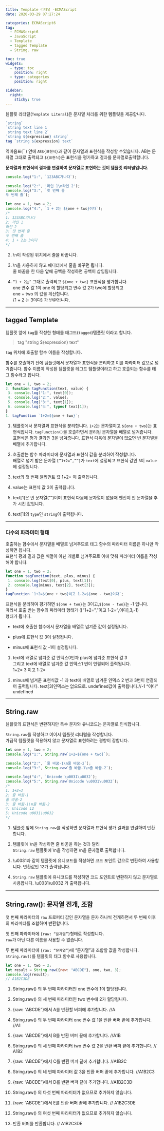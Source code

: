 ```yaml
---
title: Template 리터널 -ECMAScript
date: 2020-03-29 07:27:24

categories: ECMAScript6
tag: 
  - ECMAScript6
  - JavaScript
  - Template
  - tagged Template
  - String. raw

toc: true
widgets:
  - type: toc
    position: right
  - type: categories
    position: right

sidebar:
  right:
    sticky: true
---
```


템플릿 리터럴(`Template Literal`)은 문자열 처리를 위한 템플릿을 제공합니다.

```js 구문
`string`  
`string text line 1  
 string text line 2`  
`string ${expression} string`  
tag `string ${expression} text`  
```

<!-- more -->

역따옴표(``) 안에 `AB${표현식}`과 같이 문자열과 표현식을 작성할 수있습니다. 
AB는 문자열 그대로 출력되고 `${표현식}`은 표현식을 평가하고 결과를 문자열로출력합니다.

**문자열과 표현식의 결과를 연결하여 문자열로 표현하는 것이 템플릿 리터널입니다.**

```js 
console.log("1:", `123ABC가나다`);  
  
console.log("2:", '라인 1\n라인 2');  
console.log("3:", `첫 번째 줄  
두 번째 줄`);  
  
let one = 1, two = 2;  
console.log("4:", `1 + 2는 ${one + two}이다`);  
/*  
1: 123ABC가나다  
2: 라인 1  
라인 2  
3: 첫 번째 줄  
두 번째 줄  
4: 1 + 2는 3이다  
*/ 
```

2.  &#92;n이 작성된 위치에서 줄을 바꿉니다.
    

3.  &#92;n을 사용하지 않고 에디터에서 줄을 바꾸면 됩니다.  
    줄 바꿈을 한 다음 앞에 공백을 작성하면 공백이 삽입됩니다.
    

4.  `“1 + 2는”` 그대로 출력되고 `${one + two}` 표현식을 평가합니다.  
    one 변수 값 1이 one 에 할당되고 변수 값 2가 two에 할당되고  
    one + two 의 값을 계산합니다.  
    {1 + 2 는 3이다} 가 반환됩니다.
    

* * *

## tagged Template

템플릿 앞에 `tag`를 작성한 형태를 태그드(`tagged`)템플릿 이라고 합니다.

> tag "string ${expression} text"

`tag` 위치에 호출할 함수 이름을 작성합니다.

함수를 호출하기 전에 템플릿에서 문자열과 표현식을 분리하고 이를 파라미터 값으로 넘겨줍니다. 함수 이름이 작성된 템플릿을 테그드 템플릿이라고 하고 호출되는 함수를 태그 함수라고 합니다.

```js
let one = 1, two = 2;  
2. function tagFunction(text, value) {  
 3. console.log("1:", text[0]);  
 4. console.log("2:", value);  
 5. console.log("3:", text[1]);  
 6. console.log("4:", typeof text[1]);  
}  
1. tagFunction `1+2=${one + two}`;  
```

1.  템플릿에서 문자열과 표현식을 분리합니다. `1+2`는 문자열이고 `${one + two}`는 표현식입니다. `tagFunction()`을 호출하면서 분리된 문자열을 배열로 넘겨줍니다.  
    표현식은 평가 결과인 3을 넘겨줍니다. 표현식 다음에 문자열이 없으면 빈 문자열을 배열에 추가합니다.
    

2.  호출받는 함수 파라미터에 문자열과 표현식 값을 분리하여 작성합니다.  
    배열로 넘겨 받은 문자열 `[“1+2=”,””]`가 `text`에 설정되고 표현식 값인 `3`이 `value`에 설정됩니다.
    

3.  text의 첫 번째 엘리먼트 값 1+2= 이 출력됩니다.
    

4.  value는 표현식 값 3이 출력됩니다.
    

5.  text[1]은 빈 문자열(“”)이며 표현식 다음에 문자열이 없을때 엔진이 빈 문자열을 추가 시킨 값입니다.
    

6.  text[1]의 `type`인 `string`이 출력됩니다.
    

* * *

### 다수의 파라미터 형태

호출하는 함수에서 문자열을 배열로 넘겨주므로 태그 함수의 파라미터 이름은 하나만 작성하면 됩니다.  
표현식 평과 결과 값은 배열이 아닌 개별로 넘겨주므로 이에 맞춰 파라미터 이름을 작성해야 합니다.

```js 다수의 파라미터 형태
let one = 1, two = 2;  
function tagFunction(text, plus, minus) {  
 1. console.log(text[0], plus, text[1]);  
 2. console.log(minus, text[2], text[3]);  
}  
tagFunction `1+2=${one + two}이고 1-2=${one - two}이다`;  
```

표현식을 분리하여 평가하면 `${one + two}`는 3이고,`${one - two}`는 -1 입니다.  
따라서 호출 받는 함수의 파라미터 형태가 ([“1+2=”,”이고 1-2=”,이다],3,-1)  
형태가 됩니다.

*   text에 호출한 함수에서 문자열을 배열로 넘겨준 값이 설정됩니다.

*   plus에 표현식 값 3이 설정됩니다.

*   minus에 표현식 값 -1이 설정됩니다.


1.  text에 배열로 넘겨준 값 인덱스0번과 plus에 넘겨준 표현식 값 3  
    그리고 text에 배열로 넘겨준 값 인덱스1 번이 연결되어 출력됩니다.  
    1+2= 3 이고 1-2=


2.  minus에 넘겨준 표현식값 -1 과 text에 배열로 넘겨준 인덱스 2 번과 3번이 연결되어 출력됩니다. text[3]인덱스는 없으므로. undefined값이 출력됩니다.//-1 “이다” undefined
    

* * *

## String.raw

템플릿의 표현식은 변환하지만 특수 문자와 유니코드는 문자열로 인식합니다.

`String.raw`를 작성하고 이어서 템플릿 리터럴을 작성합니다.  
가급적 템플릿을 적용하지 않고 문자열로 표현하려는 경향이 강합니다.

```js
let one = 1, two = 2;  
console.log("1:", String.raw`1+2=${one + two}`);  
  
console.log("2:", `줄 바꿈-1\n줄 바꿈-2`);  
console.log("3:", String.raw`줄 바꿈-1\n줄 바꿈-2`);  
  
console.log("4:", `Unicode \u0031\u0032`);  
console.log("5:", String.raw`Unicode \u0031\u0032`);  
/*  
1: 1+2=3  
2: 줄 바꿈-1  
줄 바꿈-2  
3: 줄 바꿈-1\n줄 바꿈-2  
4: Unicode 12  
5: Unicode u0031\u0032  
*/  
```

1.  템플릿 앞에 `String.raw`를 작성하면 문자열과 표현식 평가 결과를 연결하여 반환합니다.
    

2.  템플릿에 &#92;n을 작성하면 줄 바꿈을 하는 것과 달리  
    `String.raw` 템플릿에 &#92;n을 작성하면 &#92;n을 문자열로 출력합니다.
    

3.  &#92;u0031과 같이 템플릿에 유니코드를 작성하면 코드 포인트 값으로 변환하여 사용합니다. 변환값인 12가 출력됩니다.
    

4.  `String.raw` 템플릿에 유니코드를 작성하면 코드 포인트로 변환하지 않고 문자열로 사용합니다. 
&#92;u0031&#92;u0032 가 출력됩니다.
    

* * *

## String.raw(): 문자열 전개, 조합

첫 번째 파라미터의 `raw` 프로퍼티 값인 문자열을 문자 하나씩 전개하면서 두 번째 이후의 파라미터를 조합하며 반환합니다.

첫 번째 파라미터에 `{raw: “문자열”}`형태로 작성합니다.  
`raw`가 아닌 다른 이름을 사용할 수 없습니다.  

두 번째 파라미터에 `{raw: “문자열”}`에 “문자열”과 조합할 값을 작성합니다.  
`String.raw()`를 템플릿의 태그 함수로 사용합니다.

```js
let one = 1, two = 2;  
let result = String.raw({raw: "ABCDE"}, one, two, 3);  
console.log(result);  
// A1B2C3DE  
```

1.  String.raw() 의 두 번째 파라미터인 one 변수에 1이 할당됩니다.
2.  String.raw() 의 세 번째 파라미터인 two 변수에 2가 할당됩니다.


3.  {raw: “ABCDE”}에서 A를 반환할 버퍼에 추가합니다. //A
4.  String.raw() 의 두 번째 파라미터 one 변수 값 1을 반환 버퍼 끝에 추가합니다. //A1


5.  {raw: “ABCDE”}에서 B를 반환 버퍼 끝에 추가합니다. //A1B
6.  String.raw() 의 세 번째 파라미터 two 변수 값 2을 반환 버퍼 끝에 추가합니다. // A1B2


7.  {raw: “ABCDE”}에서 C를 반환 버퍼 끝에 추가합니다. //A1B2C
8.  String.raw() 의 네 번째 파라미터 값 3을 반환 버퍼 끝에 추가합니다. //A1B2C3


9.  {raw: “ABCDE”}에서 D를 반환 버퍼 끝에 추가합니다. //A1B2C3D
10.  String.raw() 의 다섯 번째 파라미터가 없으므로 추가하지 않습니다.


11.  {raw: “ABCDE”}에서 E를 반환 버퍼 끝에 추가합니다. // A1B2C3DE
12.  String.raw() 의 여섯 번째 파라미터가 없으므로 추가하지 않습니다.


13.  반환 버퍼를 반환합니다. // A1B2C3DE
